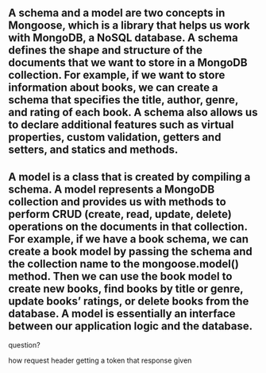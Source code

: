 ## A schema and a model are two concepts in Mongoose, which is a library that helps us work with MongoDB, a NoSQL database. A schema defines the shape and structure of the documents that we want to store in a MongoDB collection. For example, if we want to store information about books, we can create a schema that specifies the title, author, genre, and rating of each book. A schema also allows us to declare additional features such as virtual properties, custom validation, getters and setters, and statics and methods.

## A model is a class that is created by compiling a schema. A model represents a MongoDB collection and provides us with methods to perform CRUD (create, read, update, delete) operations on the documents in that collection. For example, if we have a book schema, we can create a book model by passing the schema and the collection name to the mongoose.model() method. Then we can use the book model to create new books, find books by title or genre, update books’ ratings, or delete books from the database. A model is essentially an interface between our application logic and the database.

question? 

how request header getting a token that response given
